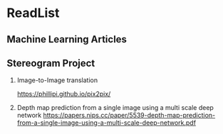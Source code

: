 # ReadList

## Machine Learning Articles

## Stereogram Project


1. Image-to-Image translation

     https://phillipi.github.io/pix2pix/
2. Depth map prediction from a single image using a multi scale deep network
     https://papers.nips.cc/paper/5539-depth-map-prediction-from-a-single-image-using-a-multi-scale-deep-network.pdf

